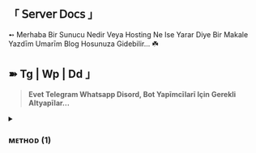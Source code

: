 ## 「 𝖲𝖾𝗋𝗏𝖾𝗋 𝖣𝗈𝖼𝗌 」

➻ Merhaba Bir Sunucu Nedir Veya Hosting Ne Ise Yarar Diye Bir Makale Yazdīm Umarīm Blog Hosunuza Gidebilir... ☘️

## ➽ Tg | Wp | Dd 」

> **Evet Telegram Whatsapp Disord, Bot Yapīmcīlarī Için Gerekli Altyapīlar...**

<details>
<summary><h3> ᴍᴇᴛʜᴏᴅ (1) </b>
</h3></summary>
  
## ➽ Oketo 」

![Develop on Okteto](https://okteto.com/develop-okteto.svg)

##  ➽ ʜᴇʀᴏᴋᴜ 」
</h3>
<p align="center"><a href="https://dashboard.heroku.com/new?template=https://github.com/lizyangelxdark/PhantomMusic"> <img src="https://img.shields.io/badge/Deploy%20On%20Heroku-black?style=for-the-badge&logo=heroku" width="220" height="38.45"/></a></p>

## ➽ Railway 」

![Deploy+on+Railway](https://railway.app/button.svg)

</b></summary><br>

## 「 Ssh 」

> **Aynen Tipki Ssh Baglanti Icin Termux Gerektiren Islemerdern Søz Konusu...**

## ➽ OpenSsŁ 」
<details>
<summary><h3> ᴍᴇᴛʜᴏᴅ (2) </b>
</h3></summary>
  
### Kurulum OpenSsl.

```
$ pkg update && pkg upgrade
```

### Gerekli Paketkeri Kuralīm.
```js
$ pkg install apache2 git neovim wget curl
```

### Simdi Ise Baglantimizi Ayarlayalim.

```
$ pkg install openssh neofetch fish nmap
```

### Baglantiyi Etkinlestirelim.

```
$ sshd
```

### Ardından, kullanıcı adınızı ve IP adresinizi ifconfig ile kontrol edin:

```
$ whoami
```

### Şimdi SSH hizmetinin hangi bağlantı noktasında çalıştığını kontrol etmemiz gerekiyor. İle kontrol edebilirsiniz.

```
$ nmap -sV 127.0.0.1
```

### Bağlantı Noktası Numarasına sahip olduğunuzda, PC'nize geçin ve cihazınıza.

```
$ ssh -p <PORT> <USER>@<IP>
```

### Örneğin, benim için tam komut şöyle olurdu.

```
$ ssh -p 8022 u0_a147@192.168.0.105
```

### Sonraki varsayılan kabuğu şu şekilde değiştirin.

```
$ chsh /data/data/com.termux/files/usr/bin/fish
```

### Artik Server Hazir Örnek Bir Görsel.

</h2>

<p align="center">
  <img src="https://telegra.ph/file/d081ab00989ce75c8416a.jpg">
</p>

---------------------


<details>
<summary><h3> ᴍᴇᴛʜᴏᴅ (3) </b>
</h3></summary>


# 「 Vds | Vps 」


> **Bazi Kurumlar Yada Bilisim Firmalarī Īçin Kīyak Bir Haberim Var Artīk Masrafsīz Bir Sekilde Projelerinizi Halledebilmeniz Īçin Gerekli (Virtual Operating Systems)..
> Notice: Saldīrīya Ugramanīz Durumda Moderatorler Sorumlu Olmayacaktīr..**

## ➽ Cocalc 」

<p align="center"><a href="</h2>

<p align="center">
  <img src="https://telegra.ph/file/d6f7a34a70c4c4232bd46.gif">

</p>
<p align="center">
    <a href="https://cocalc.com/" alt="Offical"> <img src="https://img.shields.io/badge/Made%20with-Python-black.svg?style=flat-square&logo=python&logoColor=blue&color=red" /></a>

-----------------------    





